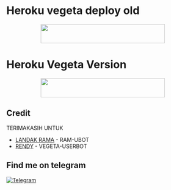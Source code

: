 # Heroku vegeta deploy old 
  
  
  <p align="center"><a href="https://heroku.com/deploy?template=https://github.com/5GVckyy/SteadyUserbotTemplate">
  <img src="https://img.shields.io/badge/Deploy%20To%20Heroku-green?style=flat&logo=heroku" width="325" height="50.100" /></a></p>
    

    
# Heroku Vegeta Version
    
<p align="center"><a href="https://heroku.com/deploy?template=https://github.com/ChillyZaxxy/Vegeta-Version">
  <img src="https://img.shields.io/badge/Deploy%20To%20Heroku-black?style=flat&logo=heroku" width="325" height="50.100" /></a></p>


## Credit
TERIMAKASIH UNTUK

*   [LANDAK RAMA](https://github.com/ramadhani892) - RAM-UBOT
*   [RENDY](https://github.com/Randi356) - VEGETA-USERBOT
    
## Find me on telegram 
[![Telegram](https://img.shields.io/badge/Rendy-1b77FF.svg?style=for-the-badge&logo=telegram)](https://t.me/CuteInspire)
